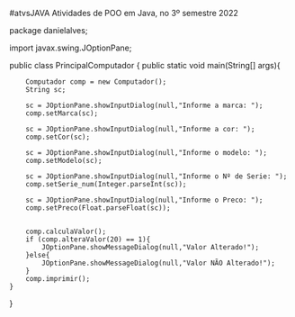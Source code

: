  #atvsJAVA
Atividades de POO em Java, no 3º semestre 2022

package danielalves;

import javax.swing.JOptionPane;

public class PrincipalComputador {
    public static void main(String[] args){
        
        Computador comp = new Computador();
        String sc;
        
        sc = JOptionPane.showInputDialog(null,"Informe a marca: ");
        comp.setMarca(sc);
        
        sc = JOptionPane.showInputDialog(null,"Informe a cor: ");
        comp.setCor(sc);
        
        sc = JOptionPane.showInputDialog(null,"Informe o modelo: ");
        comp.setModelo(sc);
        
        sc = JOptionPane.showInputDialog(null,"Informe o Nº de Serie: ");
        comp.setSerie_num(Integer.parseInt(sc));
        
        sc = JOptionPane.showInputDialog(null,"Informe o Preco: ");
        comp.setPreco(Float.parseFloat(sc));
        
        
        comp.calculaValor();
        if (comp.alteraValor(20) == 1){
            JOptionPane.showMessageDialog(null,"Valor Alterado!");
        }else{
            JOptionPane.showMessageDialog(null,"Valor NÃO Alterado!");
        }
        comp.imprimir();
    }
}

